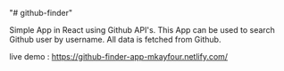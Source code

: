 "# github-finder" 

Simple App in React using Github API's.
This App can be used to search Github user by username. 
All data is fetched from Github.

live demo : https://github-finder-app-mkayfour.netlify.com/
